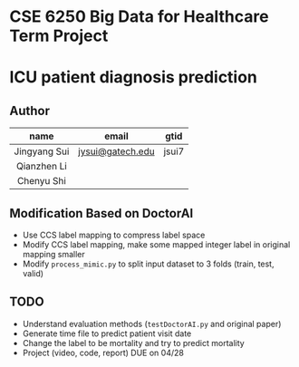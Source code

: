 # CSE 6250 Big Data for Healthcare Term Project
# ICU patient diagnosis prediction

## Author
name|email|gtid
:-:|:-:|:-:
Jingyang Sui|jysui@gatech.edu|jsui7
Qianzhen Li||
Chenyu Shi||

## Modification Based on DoctorAI
+ Use CCS label mapping to compress label space
+ Modify CCS label mapping, make some mapped integer label in original mapping smaller
+ Modify `process_mimic.py` to split input dataset to 3 folds (train, test, valid)

## TODO
- Understand evaluation methods (`testDoctorAI.py` and original paper)
- Generate time file to predict patient visit date
- Change the label to be mortality and try to predict mortality
- Project (video, code, report) DUE on 04/28